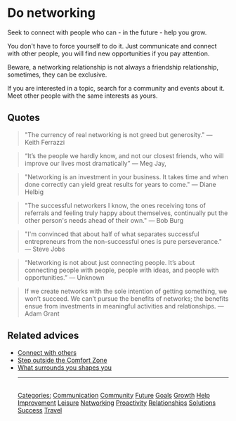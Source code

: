 # Do networking

Seek to connect with people who can - in the future - help you grow.

You don't have to force yourself to do it. Just communicate and connect with other people, you will find new opportunities if you pay attention.

Beware, a networking relationship is not always a friendship relationship, sometimes, they can be exclusive.

If you are interested in a topic, search for a community and events about it. Meet other people with the same interests as yours.

## Quotes

> "The currency of real networking is not greed but generosity." — Keith Ferrazzi

> “It’s the people we hardly know, and not our closest friends, who will improve our lives most dramatically” ― Meg Jay,

> "Networking is an investment in your business. It takes time and when done correctly can yield great results for years to come." — Diane Helbig

> "The successful networkers I know, the ones receiving tons of referrals and feeling truly happy about themselves, continually put the other person's needs ahead of their own." — Bob Burg

> "I'm convinced that about half of what separates successful entrepreneurs from the non-successful ones is pure perseverance." — Steve Jobs

> “Networking is not about just connecting people. It’s about connecting people with people, people with ideas, and people with opportunities.” — Unknown

> If we create networks with the sole intention of getting something, we won’t succeed. We can’t pursue the benefits of networks; the benefits ensue from investments in meaningful activities and relationships. — Adam Grant

## Related advices

- [Connect with others](Connect%20with%20others/index.md)
- [Step outside the Comfort Zone](Step%20outside%20the%20Comfort%20Zone/index.md)
- [What surrounds you shapes you](What%20surrounds%20you%20shapes%20you/index.md)<hr/><br/>[Categories:](Categories/index.md) [Communication](Categories/Communication.md) [Community](Categories/Community.md) [Future](Categories/Future.md) [Goals](Categories/Goals.md) [Growth](Categories/Growth.md) [Help](Categories/Help.md) [Improvement](Categories/Improvement.md) [Leisure](Categories/Leisure.md) [Networking](Categories/Networking.md) [Proactivity](Categories/Proactivity.md) [Relationships](Categories/Relationships.md) [Solutions](Categories/Solutions.md) [Success](Categories/Success.md) [Travel](Categories/Travel.md)